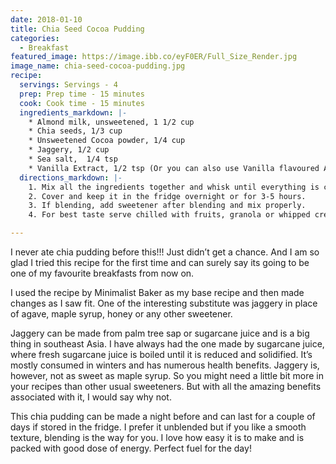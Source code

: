 ```yaml
---
date: 2018-01-10
title: Chia Seed Cocoa Pudding
categories:
  - Breakfast
featured_image: https://image.ibb.co/eyF0ER/Full_Size_Render.jpg
image_name: chia-seed-cocoa-pudding.jpg
recipe:
  servings: Servings - 4
  prep: Prep time - 15 minutes
  cook: Cook time - 15 minutes
  ingredients_markdown: |-
    * Almond milk, unsweetened, 1 1/2 cup
    * Chia seeds, 1/3 cup
    * Unsweetened Cocoa powder, 1/4 cup
    * Jaggery, 1/2 cup
    * Sea salt,  1/4 tsp
    * Vanilla Extract, 1/2 tsp (Or you can also use Vanilla flavoured Almond milk)
  directions_markdown: |-
    1. Mix all the ingredients together and whisk until everything is combined (do not add sweetener if you are going to blend it later).
    2. Cover and keep it in the fridge overnight or for 3-5 hours.
    3. If blending, add sweetener after blending and mix properly.
    4. For best taste serve chilled with fruits, granola or whipped cream.

---
```


I never ate chia pudding before this!!! Just didn’t get a chance. And I am so glad I tried this recipe for the first time and can surely say its going to be one of my favourite breakfasts from now on.

I used the recipe by Minimalist Baker as my base recipe and then made changes as I saw fit. One of the interesting substitute was jaggery in place of agave, maple syrup, honey or any other sweetener. 

Jaggery can be made from palm tree sap or sugarcane juice and is a big thing in southeast Asia. I have always had the one made by sugarcane juice, where fresh sugarcane juice is boiled until it is reduced and solidified. It’s mostly consumed in winters and has numerous health benefits. Jaggery is, however, not as sweet as maple syrup. So you might need a little bit more in your recipes than other usual sweeteners. But with all the amazing benefits associated with it, I would say why not.

This chia pudding can be made a night before and can last for a couple of days if stored in the fridge. I prefer it unblended but if you like a smooth texture, blending is the way for you. I love how easy it is to make and is packed with good dose of energy. Perfect fuel for the day!
